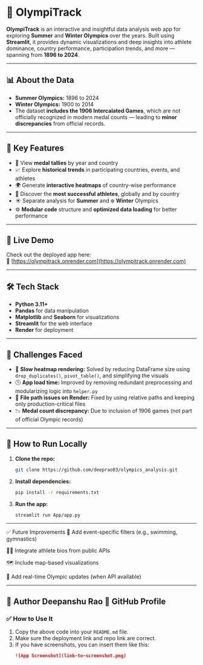 # 🏅 OlympiTrack

**OlympiTrack** is an interactive and insightful data analysis web app for exploring **Summer** and **Winter Olympics** over the years. Built using **Streamlit**, it provides dynamic visualizations and deep insights into athlete dominance, country performance, participation trends, and more — spanning from **1896 to 2024**.

---

## 📊 About the Data

- **Summer Olympics:** 1896 to 2024  
- **Winter Olympics:** 1900 to 2014  
- The dataset **includes the 1906 Intercalated Games**, which are not officially recognized in modern medal counts — leading to **minor discrepancies** from official records.

---

## 🎯 Key Features

- 🥇 View **medal tallies** by year and country  
- 📈 Explore **historical trends** in participating countries, events, and athletes  
- 🌍 Generate **interactive heatmaps** of country-wise performance  
- 👑 Discover the **most successful athletes**, globally and by country  
- ☀️ Separate analysis for **Summer** and ❄️ **Winter** Olympics  
- ⚙️ **Modular code** structure and **optimized data loading** for better performance  

---

## 🚀 Live Demo

Check out the deployed app here:  
🔗 [https://olympitrack.onrender.com](https://olympitrack.onrender.com)

---

## 🛠️ Tech Stack

- **Python 3.11+**
- **Pandas** for data manipulation
- **Matplotlib** and **Seaborn** for visualizations
- **Streamlit** for the web interface
- **Render** for deployment

---

## 🧠 Challenges Faced

- 🐢 **Slow heatmap rendering:** Solved by reducing DataFrame size using `drop_duplicates()`, `pivot_table()`, and simplifying the visuals  
- 🕓 **App load time:** Improved by removing redundant preprocessing and modularizing logic into `helper.py`  
- 📁 **File path issues on Render:** Fixed by using relative paths and keeping only production-critical files  
- 📉 **Medal count discrepancy:** Due to inclusion of 1906 games (not part of official Olympic records)

---

## 🧪 How to Run Locally

1. **Clone the repo:**
   ```bash
   git clone https://github.com/deeprao03/olympics_analysis.git

2. **Install dependencies:**
    ```bash
    pip install -r requirements.txt

3.  **Run the app:**
    ```bash
    streamlit run App/app.py

---

✅ Future Improvements
🎯 Add event-specific filters (e.g., swimming, gymnastics)

🧑‍💼 Integrate athlete bios from public APIs

🗺️ Include map-based visualizations

📡 Add real-time Olympic updates (when API available)

---

👤 Author
Deepanshu Rao
🔗 GitHub Profile
---

### ✅ How to Use It
1. Copy the above code into your `README.md` file.
2. Make sure the deployment link and repo link are correct.
3. If you have screenshots, you can insert them like this:
   ```markdown
   ![App Screenshot](link-to-screenshot.png)